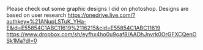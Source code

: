 Please check out some graphic designs I did on photoshop. 
Designs are based on user research
https://onedrive.live.com/?authkey=%21ANupLSTuK_YHa-E&id=E55854C1ABC11619%2116215&cid=E55854C1ABC11619
https://www.dropbox.com/sh/eyfhx4ho0u9oaf8/AADhJnvrk0OrGFXCQenOSk1Ma?dl=0
